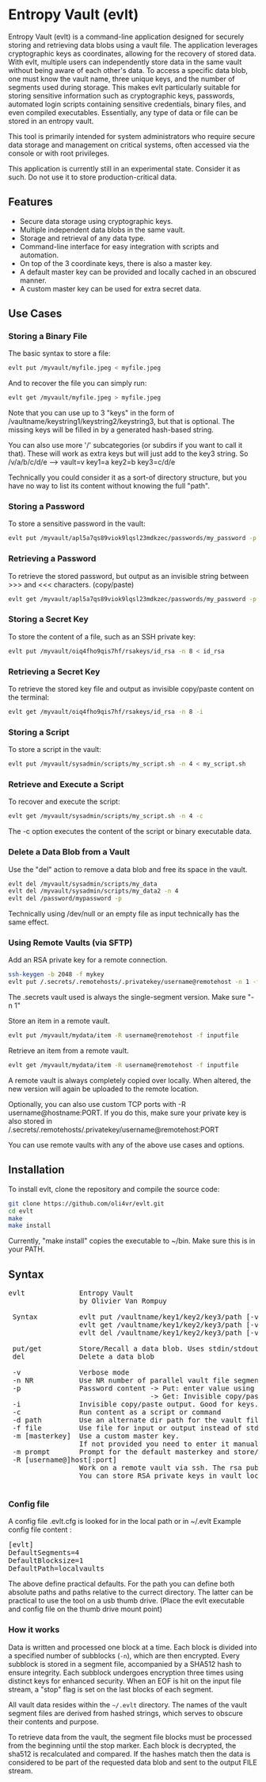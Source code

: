 # Entropy Vault (evlt)

Entropy Vault (evlt) is a command-line application designed for securely storing and retrieving data blobs using a vault file. The application leverages cryptographic keys as coordinates, allowing for the recovery of stored data. With evlt, multiple users can independently store data in the same vault without being aware of each other's data. To access a specific data blob, one must know the vault name, three unique keys, and the number of segments used during storage. This makes evlt particularly suitable for storing sensitive information such as cryptographic keys, passwords, automated login scripts containing sensitive credentials, binary files, and even compiled executables. Essentially, any type of data or file can be stored in an entropy vault.

This tool is primarily intended for system administrators who require secure data storage and management on critical systems, often accessed via the console or with root privileges.

This application is currently still in an experimental state. Consider it as such. Do not use it to store production-critical data.

## Features

- Secure data storage using cryptographic keys.
- Multiple independent data blobs in the same vault.
- Storage and retrieval of any data type.
- Command-line interface for easy integration with scripts and automation.
- On top of the 3 coordinate keys, there is also a master key.
- A default master key can be provided and locally cached in an obscured manner.
- A custom master key can be used for extra secret data.

## Use Cases

### Storing a Binary File

The basic syntax to store a file:
```bash
evlt put /myvault/myfile.jpeg < myfile.jpeg
```

And to recover the file you can simply run:
```bash
evlt get /myvault/myfile.jpeg > myfile.jpeg
```

Note that you can use up to 3 "keys" in the form of /vaultname/keystring1/keystring2/keystring3, but that is optional.
The missing keys will be filled in by a generated hash-based string.

You can also use more '/' subcategories (or subdirs if you want to call it that). These will work as extra keys but will just add to the key3 string. So /v/a/b/c/d/e  --> vault=v key1=a key2=b key3=c/d/e

Technically you could consider it as a sort-of directory structure, but you have no way to list its content without knowing the full "path".

### Storing a Password

To store a sensitive password in the vault:

```bash
evlt put /myvault/apl5a7qs89viok9lqsl23mdkzec/passwords/my_password -p
```

### Retrieving a Password

To retrieve the stored password, but output as an invisible string between >>> and <<< characters. (copy/paste)

```bash
evlt get /myvault/apl5a7qs89viok9lqsl23mdkzec/passwords/my_password -p
```

### Storing a Secret Key

To store the content of a file, such as an SSH private key:

```bash
evlt put /myvault/oiq4fho9qis7hf/rsakeys/id_rsa -n 8 < id_rsa
```

### Retrieving a Secret Key

To retrieve the stored key file and output as invisible copy/paste content on the terminal:

```bash
evlt get /myvault/oiq4fho9qis7hf/rsakeys/id_rsa -n 8 -i
```

### Storing a Script

To store a script in the vault:

```bash
evlt put /myvault/sysadmin/scripts/my_script.sh -n 4 < my_script.sh
```

### Retrieve and Execute a Script

To recover and execute the script:

```bash
evlt get /myvault/sysadmin/scripts/my_script.sh -n 4 -c 
```

The -c option executes the content of the script or binary executable data.

### Delete a Data Blob from a Vault

Use the "del" action to remove a data blob and free its space in the vault.

```bash
evlt del /myvault/sysadmin/scripts/my_data 
evlt del /myvault/sysadmin/scripts/my_data2 -n 4
evlt del /password/mypassword -p
```

Technically using /dev/null or an empty file as input technically has the same effect.

### Using Remote Vaults (via SFTP)
Add an RSA private key for a remote connection.
```bash
ssh-keygen -b 2048 -f mykey
evlt put /.secrets/.remotehosts/.privatekey/username@remotehost -n 1 -f mykey
```
The .secrets vault used is always the single-segment version. Make sure "-n 1"

Store an item in a remote vault.
```bash
evlt put /myvault/mydata/item -R username@remotehost -f inputfile
```

Retrieve an item from a remote vault.
```bash
evlt get /myvault/mydata/item -R username@remotehost -f inputfile
```

A remote vault is always completely copied over locally. When altered, the new version will again be uploaded to the remote location.

Optionally, you can also use custom TCP ports with -R username@hostname:PORT.
If you do this, make sure your private key is also stored in /.secrets/.remotehosts/.privatekey/username@remotehost:PORT

You can use remote vaults with any of the above use cases and options.

## Installation

To install evlt, clone the repository and compile the source code:

```bash
git clone https://github.com/oli4vr/evlt.git
cd evlt
make
make install
```
Currently, "make install" copies the executable to ~/bin. Make sure this is in your PATH.

## Syntax

<pre>
evlt             Entropy Vault
                 by Olivier Van Rompuy

 Syntax          evlt put /vaultname/key1/key2/key3/path [-v] [-n NR_SEGMENTS]
                 evlt get /vaultname/key1/key2/key3/path [-v] [-n NR_SEGMENTS]
                 evlt del /vaultname/key1/key2/key3/path [-v] [-n NR_SEGMENTS]

 put/get         Store/Recall a data blob. Uses stdin/stdout by default
 del             Delete a data blob

 -v              Verbose mode
 -n NR           Use NR number of parallel vault file segments. Default=8
 -p              Password content -> Put: enter value using a password prompt
                                  -> Get: Invisible copy/paste output
 -i              Invisible copy/paste output. Good for keys.
 -c              Run content as a script or command
 -d path         Use an alternate dir path for the vault files
 -f file         Use file for input or output instead of stdin or stdout
 -m [masterkey]  Use a custom master key.
                 If not provided you need to enter it manually via a password prompt.
 -m prompt       Prompt for the default masterkey and store/change the value.
 -R [username@]host[:port]
                 Work on a remote vault via ssh. The rsa public key must be in ~/.ssh/authorized_keys on the remote host.
                 You can store RSA private keys in vault location /.secrets/.remotehosts/.privatekey/user@host[:port]

</pre>

### Config file
A config file .evlt.cfg is looked for in the local path or in ~/.evlt
Example config file content :
<pre>
[evlt]
DefaultSegments=4 
DefaultBlocksize=1 
DefaultPath=localvaults
</pre>
The above define practical defaults. For the path you can define both absolute paths and paths relative to the currect directory. The latter can be practical to use the tool on a usb thumb drive. (Place the evlt executable and config file on the thumb drive mount point)

### How it works
Data is written and processed one block at a time. Each block is divided into a specified number of subblocks (`-n`), which are then encrypted. Every subblock is stored in a segment file, accompanied by a SHA512 hash to ensure integrity. Each subblock undergoes encryption three times using distinct keys for enhanced security. When an EOF is hit on the input file stream, a "stop" flag is set on the last blocks of each segment.

All vault data resides within the `~/.evlt` directory. The names of the vault segment files are derived from hashed strings, which serves to obscure their contents and purpose.

To retrieve data from the vault, the segment file blocks must be processed from the beginning until the stop marker. Each block is decrypted, the sha512 is recalculated and compared. If the hashes match then the data is considered to be part of the requested data blob and sent to the output FILE stream.

